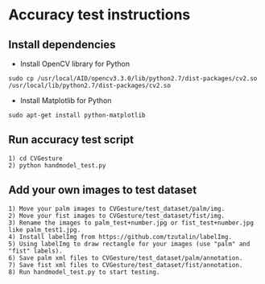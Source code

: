 # Accuracy test instructions

## Install dependencies

* Install OpenCV library for Python
```
sudo cp /usr/local/AID/opencv3.3.0/lib/python2.7/dist-packages/cv2.so /usr/local/lib/python2.7/dist-packages/cv2.so
```

* Install Matplotlib for Python
```
sudo apt-get install python-matplotlib
```

## Run accuracy test script

```
1) cd CVGesture
2) python handmodel_test.py
```

## Add your own images to test dataset
```
1) Move your palm images to CVGesture/test_dataset/palm/img.
2) Move your fist images to CVGesture/test_dataset/fist/img.
3) Rename the images to palm_test+number.jpg or fist_test+number.jpg like palm_test1.jpg.
4) Install labelImg from https://github.com/tzutalin/labelImg.
5) Using labelImg to draw rectangle for your images (use "palm" and "fist" labels).
6) Save palm xml files to CVGesture/test_dataset/palm/annotation.
7) Save fist xml files to CVGesture/test_dataset/fist/annotation.
8) Run handmodel_test.py to start testing.
```
